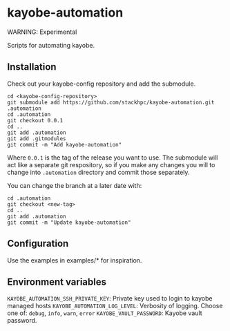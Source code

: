 # kayobe-automation

WARNING: Experimental

Scripts for automating kayobe.

## Installation

Check out your kayobe-config repository and add the submodule.

    cd <kayobe-config-repository>
    git submodule add https://github.com/stackhpc/kayobe-automation.git .automation
    cd .automation
    git checkout 0.0.1
    cd ..
    git add .automation
    git add .gitmodules
    git commit -m "Add kayobe-automation"

Where `0.0.1` is the tag of the release you want to use. The submodule will act
like a separate git respository, so if you make any changes you will to change
into `.automation` directory and commit those separately.

You can change the branch at a later date with:

    cd .automation
    git checkout <new-tag>
    cd ..
    git add .automation
    git commit -m "Update kayobe-automation"

## Configuration

Use the examples in examples/* for inspiration.

## Environment variables

`KAYOBE_AUTOMATION_SSH_PRIVATE_KEY`: Private key used to login to kayobe managed hosts
`KAYOBE_AUTOMATION_LOG_LEVEL`: Verbosity of logging. Choose one of: `debug`, `info`, `warn`, `error`
`KAYOBE_VAULT_PASSWORD`: Kayobe vault password.
